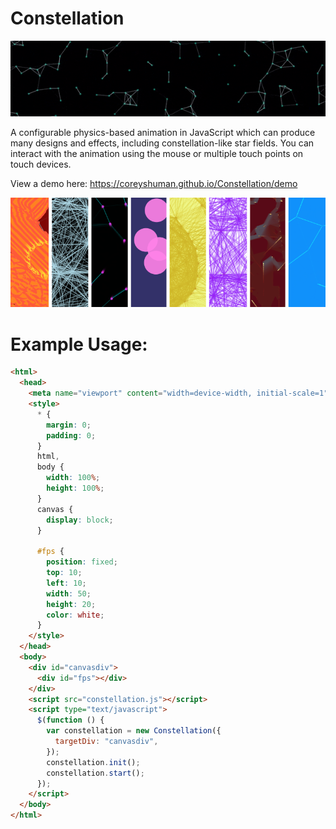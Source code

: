 # Constellation

![Constellation Banner Image](/docs/images/banner.gif)

A configurable physics-based animation in JavaScript which can produce many designs and effects, including constellation-like star fields. You can interact with the animation using the mouse or multiple touch points on touch devices.

View a demo here: https://coreyshuman.github.io/Constellation/demo

![Demo Collage](/docs/images/collage.png)

# Example Usage:

```html
<html>
  <head>
    <meta name="viewport" content="width=device-width, initial-scale=1" />
    <style>
      * {
        margin: 0;
        padding: 0;
      }
      html,
      body {
        width: 100%;
        height: 100%;
      }
      canvas {
        display: block;
      }

      #fps {
        position: fixed;
        top: 10;
        left: 10;
        width: 50;
        height: 20;
        color: white;
      }
    </style>
  </head>
  <body>
    <div id="canvasdiv">
      <div id="fps"></div>
    </div>
    <script src="constellation.js"></script>
    <script type="text/javascript">
      $(function () {
        var constellation = new Constellation({
          targetDiv: "canvasdiv",
        });
        constellation.init();
        constellation.start();
      });
    </script>
  </body>
</html>
```
